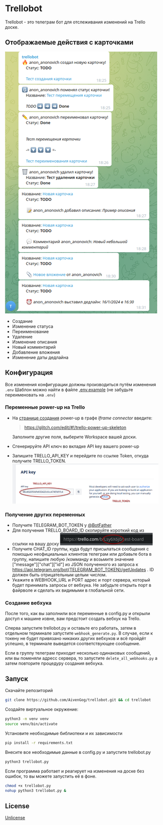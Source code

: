 # Trellobot

Trellobot - это телеграм бот для отслеживания изменений на Trello доске.

## Отображаемые действия с карточками
![functions_ru](images/functions_ru.png)
- Создание
- Изменение статуса
- Переименование
- Удаление
- Изменение описания
- Новый комментарий
- Добавление вложения
- Изменение даты дедлайна

## Конфигурация
Все изменения конфигурации должны производиться путём изменения ``.env``
Шаблон можно найти в файле [.env.example](https://github.com/AivenGog/trellobot/blob/master/.env.example ".env.example") (не забудьте переименовать на ``.env``)
### Переменные power-up на Trello
- На [странице создания](https://trello.com/power-ups/admin/new) power-up в графе *Iframe connector* введите:
    > https://glitch.com/edit/#!/trello-power-up-skeleton

    Заполните другие поля, выберите Workspace вашей доски.

- Сгенерируйте API ключ во вкладке API key вашего power-up

- Запишите TRELLO_API_KEY и перейдите по ссылке Token, откуда получите TRELLO_TOKEN.
    ![изображение](images/api_and_token.png)

### Получение других переменных

- Получите TELEGRAM_BOT_TOKEN у [@BotFather](t.me/BotFather)
- Для получения TRELLO_BOARD_ID скопируйте короткий код из ссылки на вашу доску
    ![изображение](images/board_id.png)
- Получите СHAT_ID группы, куда будут присылаться сообщения с помощью неофициальных клиентов телеграм или добавьте бота в группу, напишите любую /комманду и возьмите значение ["message"]["chat"]["id"] из JSON полученного из запроса к https://api.telegram.org/bot{TELEGRAM_BOT_TOKEN}/getUpdates . ID должен быть отрицательным целым числом.
- Укажите в WEBHOOK_URL и PORT адрес и порт сервера, который будет принимать запросы от вебхука. Не забудьте открыть порт в файрволе и сделать их видимыми в глобальной сети.



### Создание вебхука
После того, как вы заполнили все переменные в config.py и открыли доступ к машине извне, вам предстоит создать вебхук на Trello.

Сперва запустите trellobot.py и оставьте его работать, затем в отдельном терминале запустите ``webhook_generate.py``. В случае, если к токену не будет привязано никаких других вебхуков и всё пройдёт успешно, в терминале выведется соответствующее сообщение. 

Если в группу телеграм приходит несколько одинаковых сообщений, или вы поменяли адресс сервера, то запустите ``delete_all_webhooks.py`` а затем повторите процедуру создания вебхука.

## Запуск
Скачайте репозиторий
```bash
git clone https://github.com/AivenGog/trellobot.git && cd trellobot
```

Создайте виртуальное окружение:
```bash
python3 -m venv venv
source venv/bin/activate 
```

Установите необходимые библиотеки и их зависимости

```bash
pip install -r requirements.txt
```

Внесите все необходимые данные в config.py и запустите trellobot.py

```bash
python3 trellobot.py
```
Если программа работает и реагирует на изменения на доске без ошибок, то вы можете запустить её в фоне.

```bash
chmod +x trellobot.py
nohup python3 trellobot.py &
```
## License

[Unlicense](https://choosealicense.com/licenses/unlicense/#/)
